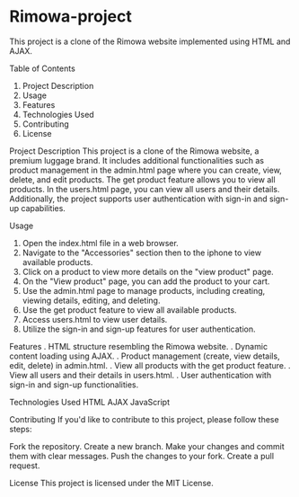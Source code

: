 # Rimowa-project
This project is a clone of the Rimowa website implemented using HTML and AJAX.

Table of Contents
1. Project Description
2. Usage
3. Features
4. Technologies Used
5. Contributing
6. License

Project Description
This project is a clone of the Rimowa website, a premium luggage brand. It includes additional functionalities such as product management in the admin.html page where you can create, view, delete, and edit products. The get product feature allows you to view all products. In the users.html page, you can view all users and their details. Additionally, the project supports user authentication with sign-in and sign-up capabilities.

Usage
1. Open the index.html file in a web browser.
2. Navigate to the "Accessories" section then to the iphone to view available products.
3. Click on a product to view more details on the "view product" page.
4. On the "View product" page, you can add the product to your cart. 
5. Use the admin.html page to manage products, including creating, viewing details, editing, and deleting.
6. Use the get product feature to view all available products.
7. Access users.html to view user details.
8. Utilize the sign-in and sign-up features for user authentication.

Features
. HTML structure resembling the Rimowa website.
. Dynamic content loading using AJAX.
. Product management (create, view details, edit, delete) in admin.html.
. View all products with the get product feature.
. View all users and their details in users.html.
. User authentication with sign-in and sign-up functionalities.

Technologies Used
HTML
AJAX
JavaScript

Contributing
If you'd like to contribute to this project, please follow these steps:

Fork the repository.
Create a new branch.
Make your changes and commit them with clear messages.
Push the changes to your fork.
Create a pull request.

License
This project is licensed under the MIT License.
